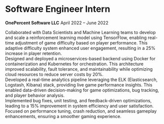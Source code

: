 # Software Engineer Intern
**OnePercent Software LLC**
April 2022 – June 2022
<br>

Collaborated with Data Scientists and Machine Learning teams to develop and scale a reinforcement learning model using TensorFlow, enabling real-time adjustment of game difficulty based on player performance. This adaptive difficulty system enhanced user engagement, resulting in a 25% increase in player retention. 
<br>
Designed and deployed a microservices-based backend using Docker for containerization and Kubernetes for orchestration. This architecture improved scalability, fault tolerance, and maintainability while optimizing cloud resources to reduce server costs by 20%.
<br>
Developed a real-time analytics pipeline leveraging the ELK (Elasticsearch, Logstash, Kibana) stack, providing live game performance insights. This enabled data-driven decision-making for game optimizations, bug tracking, and player behavior analysis.
<br>
Implemented bug fixes, unit testing, and feedback-driven optimizations, leading to a 15% improvement in system efficiency and user satisfaction. Focused on performance tuning, crash reduction, and seamless gameplay enhancements, ensuring a smoother gaming experience.